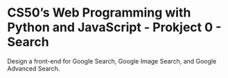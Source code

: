 # CS50’s Web Programming with Python and JavaScript - Prokject 0 - Search
Design a front-end for Google Search, Google Image Search, and Google Advanced Search.
